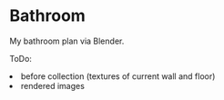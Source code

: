 # Bathroom

My bathroom plan via Blender.

ToDo:
<li>before collection (textures of current wall and floor)</li>
<li>rendered images</li>
